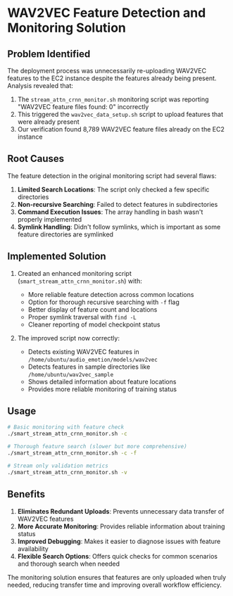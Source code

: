 # WAV2VEC Feature Detection and Monitoring Solution

## Problem Identified

The deployment process was unnecessarily re-uploading WAV2VEC features to the EC2 instance despite the features already being present. Analysis revealed that:

1. The `stream_attn_crnn_monitor.sh` monitoring script was reporting "WAV2VEC feature files found: 0" incorrectly
2. This triggered the `wav2vec_data_setup.sh` script to upload features that were already present
3. Our verification found 8,789 WAV2VEC feature files already on the EC2 instance

## Root Causes

The feature detection in the original monitoring script had several flaws:

1. **Limited Search Locations**: The script only checked a few specific directories
2. **Non-recursive Searching**: Failed to detect features in subdirectories
3. **Command Execution Issues**: The array handling in bash wasn't properly implemented
4. **Symlink Handling**: Didn't follow symlinks, which is important as some feature directories are symlinked

## Implemented Solution

1. Created an enhanced monitoring script (`smart_stream_attn_crnn_monitor.sh`) with:
   - More reliable feature detection across common locations
   - Option for thorough recursive searching with `-f` flag
   - Better display of feature count and locations
   - Proper symlink traversal with `find -L`
   - Cleaner reporting of model checkpoint status

2. The improved script now correctly:
   - Detects existing WAV2VEC features in `/home/ubuntu/audio_emotion/models/wav2vec`
   - Detects features in sample directories like `/home/ubuntu/wav2vec_sample`
   - Shows detailed information about feature locations
   - Provides more reliable monitoring of training status

## Usage

```bash
# Basic monitoring with feature check
./smart_stream_attn_crnn_monitor.sh -c

# Thorough feature search (slower but more comprehensive)
./smart_stream_attn_crnn_monitor.sh -c -f

# Stream only validation metrics
./smart_stream_attn_crnn_monitor.sh -v
```

## Benefits

1. **Eliminates Redundant Uploads**: Prevents unnecessary data transfer of WAV2VEC features
2. **More Accurate Monitoring**: Provides reliable information about training status
3. **Improved Debugging**: Makes it easier to diagnose issues with feature availability
4. **Flexible Search Options**: Offers quick checks for common scenarios and thorough search when needed

The monitoring solution ensures that features are only uploaded when truly needed, reducing transfer time and improving overall workflow efficiency.
